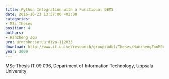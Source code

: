 ```yaml
---
title: Python Integration with a Functional DBMS
date: 2016-10-23 13:37:00 +02:00
categories:
- MSc Theses
position: 4
authors:
- Hanzheng Zou
urn: urn:nbn:se:uu:diva-112033
download: http://www.it.uu.se/research/group/udbl/Theses/HanzhengZouMSc.pdf
year: 2009
---
```


MSc Thesis IT 09 036, Department of Information Technology, Uppsala University
